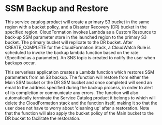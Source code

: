 # SSM Backup and Restore

This service catalog product will create a primary S3 bucket in the same region with a bucket policy, and a Disaster Recovery (DR) bucket in the specified region. CloudFormation invokes Lambda as a Custom Resource to back-up SSM parameter store in the launched region to the primary S3 bucket.
The primary bucket will replicate to the DR bucket. After CREATE_COMPLETE for the CloudFormation Stack, a CloudWatch Rule is scheduled to invoke the backup lambda function based on the rate (Specified as a parameter). An SNS topic is created to notify the user when backups occur. 

This serverless application creates a Lambda function which restores SSM parameters from an S3 backup. The function will restore from either the Main SSM bucket or the DR SSM bucket and once completed will send an email to the address specified during the backup process, in order to alert of its completion or communicate any errors. The function will also automatically terminate the Service Catalog product it belongs to which will delete the CloudFormation stack and the function itself, making it so that the user does not have to worry about 'cleaning up' after a restoration. Note that the function will also apply the bucket policy of the Main bucket to the DR bucket to facilitate the restoration.

